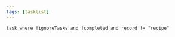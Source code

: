 ```yaml
---
tags: [tasklist]
---
```


```dataview
task where !ignoreTasks and !completed and record != "recipe"
```